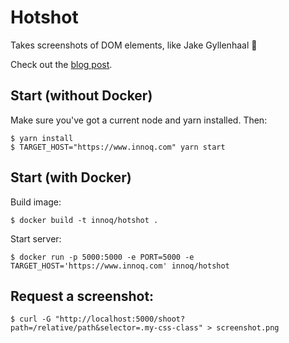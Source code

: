# Hotshot

Takes screenshots of DOM elements, like Jake Gyllenhaal 📸

Check out the [blog post](https://www.innoq.com/en/blog/screenshot-dom-elements-puppeteer/).

## Start (without Docker)

Make sure you've got a current node and yarn installed. Then:

    $ yarn install
    $ TARGET_HOST="https://www.innoq.com" yarn start

## Start (with Docker)

Build image:

    $ docker build -t innoq/hotshot .

Start server:

    $ docker run -p 5000:5000 -e PORT=5000 -e TARGET_HOST='https://www.innoq.com' innoq/hotshot

## Request a screenshot:

    $ curl -G "http://localhost:5000/shoot?path=/relative/path&selector=.my-css-class" > screenshot.png
